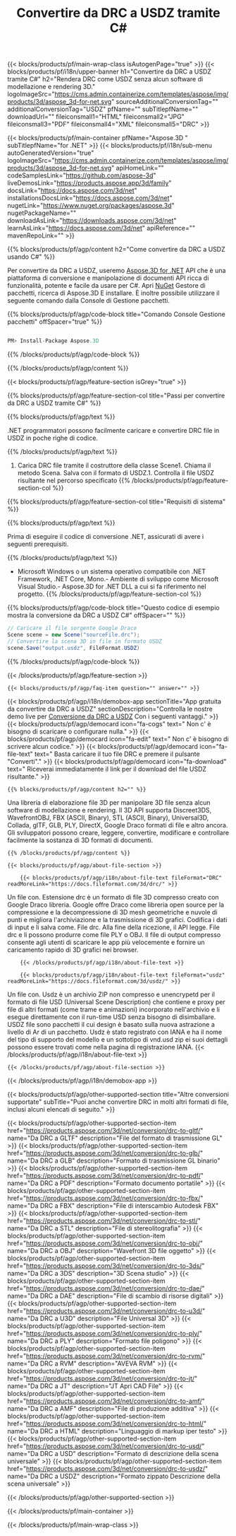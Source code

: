 ﻿---
title: Convertire da DRC a USDZ tramite C# 
weight: 530
url: /it/net/conversion/drc-to-usdz/ 
description: Codice di esempio per la conversione da DRC a USDZ C#. Utilizza API codice di esempio per la conversione da DRC file batch a USDZ all'interno di VB.NET, Asp.NET o qualsiasi applicazione basata su .NET.
---
{{< blocks/products/pf/main-wrap-class isAutogenPage="true" >}}
{{< blocks/products/pf/i18n/upper-banner h1="Convertire da DRC a USDZ tramite C#" h2="Rendera DRC come USDZ senza alcun software di modellazione e rendering 3D." logoImageSrc="https://cms.admin.containerize.com/templates/aspose/img/products/3d/aspose_3d-for-net.svg" sourceAdditionalConversionTag="" additionalConversionTag="USDZ" pfName="" subTitlepfName="" downloadUrl="" fileiconsmall1="HTML" fileiconsmall2="JPG" fileiconsmall3="PDF" fileiconsmall4="XML" fileiconsmall5="DRC" >}}

{{< blocks/products/pf/main-container pfName="Aspose.3D " subTitlepfName="for .NET" >}}
{{< blocks/products/pf/i18n/sub-menu autoGeneratedVersion="true" logoImageSrc="https://cms.admin.containerize.com/templates/aspose/img/products/3d/aspose_3d-for-net.svg" apiHomeLink="" codeSamplesLink="https://github.com/aspose-3d" liveDemosLink="https://products.aspose.app/3d/family" docsLink="https://docs.aspose.com/3d/net" installationsDocsLink="https://docs.aspose.com/3d/net" nugetLink="https://www.nuget.org/packages/aspose.3d" nugetPackageName="" downloadAsLink="https://downloads.aspose.com/3d/net" learnAsLink="https://docs.aspose.com/3d/net" apiReference="" mavenRepoLink="" >}}

{{% blocks/products/pf/agp/content h2="Come convertire da DRC a USDZ usando C#" %}}

 Per convertire da DRC a USDZ, useremo
 [Aspose.3D for .NET](https://products.aspose.com/3d/net) 
 API che è una piattaforma di conversione e manipolazione di documenti API ricca di funzionalità, potente e facile da usare per C#. Apri
 [NuGet](https://www.nuget.org/packages/aspose.3d) 
 Gestore di pacchetti, ricerca di
 Aspose.3D 
 E installare. È inoltre possibile utilizzare il seguente comando dalla Console di Gestione pacchetti.

{{% blocks/products/pf/agp/code-block title="Comando Console Gestione pacchetti" offSpacer="true" %}}

```cs

PM> Install-Package Aspose.3D


```

{{% /blocks/products/pf/agp/code-block %}}

{{% /blocks/products/pf/agp/content %}}

{{< blocks/products/pf/agp/feature-section isGrey="true" >}}

{{% blocks/products/pf/agp/feature-section-col title="Passi per convertire da DRC a USDZ tramite C#" %}}

{{% blocks/products/pf/agp/text %}}

 .NET programmatori possono facilmente caricare e convertire DRC file in USDZ in poche righe di codice.

{{% /blocks/products/pf/agp/text %}}

1. Carica DRC file tramite il costruttore della classe Scene1. Chiama il metodo Scena. Salva con il formato di USDZ.1. Controlla il file USDZ risultante nel percorso specificato
{{% /blocks/products/pf/agp/feature-section-col %}}

{{% blocks/products/pf/agp/feature-section-col title="Requisiti di sistema" %}}

{{% blocks/products/pf/agp/text %}}

 Prima di eseguire il codice di conversione .NET, assicurati di avere i seguenti prerequisiti.

{{% /blocks/products/pf/agp/text %}}

- Microsoft Windows o un sistema operativo compatibile con .NET Framework, .NET Core, Mono.- Ambiente di sviluppo come Microsoft Visual Studio.- Aspose.3D for .NET DLL a cui si fa riferimento nel progetto.
{{% /blocks/products/pf/agp/feature-section-col %}}

{{% blocks/products/pf/agp/code-block title="Questo codice di esempio mostra la conversione da DRC a USDZ C#" offSpacer="" %}}

```cs
// Caricare il file sorgente Google Draco
Scene scene = new Scene("sourceFile.drc");
// Convertire la scena 3D in file in formato USDZ
scene.Save("output.usdz", FileFormat.USDZ)

```

{{% /blocks/products/pf/agp/code-block %}}

{{< /blocks/products/pf/agp/feature-section >}}

    {{< blocks/products/pf/agp/faq-item question="" answer="" >}}
 

<!-- aboutfile Starts -->

{{< blocks/products/pf/agp/i18n/demobox-app sectionTitle="App gratuita da convertire da DRC a USDZ" sectionDescription="Controlla le nostre demo live per [Conversione da DRC a USDZ](https://products.aspose.app/3d/conversion/drc-to-usdz) Con i seguenti vantaggi." >}}
        {{< blocks/products/pf/agp/democard icon="fa-cogs" text=" Non c\' è bisogno di scaricare o configurare nulla." >}}
        {{< blocks/products/pf/agp/democard icon="fa-edit" text=" Non c\' è bisogno di scrivere alcun codice." >}}
        {{< blocks/products/pf/agp/democard icon="fa-file-text" text=" Basta caricare il tuo file DRC e premere il pulsante \"Converti\"." >}}
        {{< blocks/products/pf/agp/democard icon="fa-download" text=" Riceverai immediatamente il link per il download del file USDZ risultante." >}}

    {{% blocks/products/pf/agp/content h2="" %}}

 Una libreria di elaborazione file 3D per manipolare 3D file senza alcun software di modellazione e rendering. Il 3D API supporta Discreet3DS, WavefrontOBJ, FBX (ASCII, Binary), STL (ASCII, Binary), Universal3D, Collada, glTF, GLB, PLY, DirectX, Google Draco formati di file e altro ancora. Gli sviluppatori possono creare, leggere, convertire, modificare e controllare facilmente la sostanza di 3D formati di documenti.



    {{% /blocks/products/pf/agp/content %}}

    {{< blocks/products/pf/agp/about-file-section >}}

        {{< blocks/products/pf/agp/i18n/about-file-text fileFormat="DRC" readMoreLink="https://docs.fileformat.com/3d/drc/" >}}
Un file con. Estensione drc è un formato di file 3D compresso creato con Google Draco libreria. Google offre Draco come libreria open source per la compressione e la decompressione di 3D mesh geometriche e nuvole di punti e migliora l'archiviazione e la trasmissione di 3D grafici. Codifica i dati di input e li salva come. File drc. Alla fine della ricezione, il API legge. File drc e li possono produrre come file PLY o OBJ. Il file di output compresso consente agli utenti di scaricare le app più velocemente e fornire un caricamento rapido di 3D grafici nei browser.

        {{< /blocks/products/pf/agp/i18n/about-file-text >}}

        {{< blocks/products/pf/agp/i18n/about-file-text fileFormat="usdz" readMoreLink="https://docs.fileformat.com/3d/usdz/" >}}
Un file con. Usdz è un archivio ZIP non compresso e unencrypetd per il formato di file USD (Universal Scene Description) che contiene e proxy per file di altri formati (come trame e animazioni) incorporato nell'archivio e li esegue direttamente con il run-time USD senza bisogno di disimballare. USDZ file sono pacchetti il cui design è basato sulla nuova astrazione a livello di Ar di un pacchetto. Usdz è stato registrato con IANA e ha il nome del tipo di supporto del modello e un sottotipo di vnd.usd zip ei suoi dettagli possono essere trovati come nella pagina di registrazione IANA.
        {{< /blocks/products/pf/agp/i18n/about-file-text >}}

    {{< /blocks/products/pf/agp/about-file-section >}}

{{< /blocks/products/pf/agp/i18n/demobox-app >}}

<!-- aboutfile Ends -->

{{< blocks/products/pf/agp/other-supported-section title="Altre conversioni supportate" subTitle="Puoi anche convertire DRC in molti altri formati di file, inclusi alcuni elencati di seguito." >}}

{{< blocks/products/pf/agp/other-supported-section-item href="https://products.aspose.com/3d/net/conversion/drc-to-gltf/" name="Da DRC a GLTF" description="File del formato di trasmissione GL" >}}
{{< blocks/products/pf/agp/other-supported-section-item href="https://products.aspose.com/3d/net/conversion/drc-to-glb/" name="Da DRC a GLB" description="Formato di trasmissione GL binario" >}}
{{< blocks/products/pf/agp/other-supported-section-item href="https://products.aspose.com/3d/net/conversion/drc-to-pdf/" name="Da DRC a PDF" description="Formato documento portatile" >}}
{{< blocks/products/pf/agp/other-supported-section-item href="https://products.aspose.com/3d/net/conversion/drc-to-fbx/" name="Da DRC a FBX" description="File di interscambio Autodesk FBX" >}}
{{< blocks/products/pf/agp/other-supported-section-item href="https://products.aspose.com/3d/net/conversion/drc-to-stl/" name="Da DRC a STL" description="File di stereolitografia" >}}
{{< blocks/products/pf/agp/other-supported-section-item href="https://products.aspose.com/3d/net/conversion/drc-to-obj/" name="Da DRC a OBJ" description="Wavefront 3D file oggetto" >}}
{{< blocks/products/pf/agp/other-supported-section-item href="https://products.aspose.com/3d/net/conversion/drc-to-3ds/" name="Da DRC a 3DS" description="3D Scena studio" >}}
{{< blocks/products/pf/agp/other-supported-section-item href="https://products.aspose.com/3d/net/conversion/drc-to-dae/" name="Da DRC a DAE" description="File di scambio di risorse digitali" >}}
{{< blocks/products/pf/agp/other-supported-section-item href="https://products.aspose.com/3d/net/conversion/drc-to-u3d/" name="Da DRC a U3D" description="File Universal 3D" >}}
{{< blocks/products/pf/agp/other-supported-section-item href="https://products.aspose.com/3d/net/conversion/drc-to-ply/" name="Da DRC a PLY" description="Formato file poligono" >}}
{{< blocks/products/pf/agp/other-supported-section-item href="https://products.aspose.com/3d/net/conversion/drc-to-rvm/" name="Da DRC a RVM" description="AVEVA RVM" >}}
{{< blocks/products/pf/agp/other-supported-section-item href="https://products.aspose.com/3d/net/conversion/drc-to-jt/" name="Da DRC a JT" description="JT Apri CAD File" >}}
{{< blocks/products/pf/agp/other-supported-section-item href="https://products.aspose.com/3d/net/conversion/drc-to-amf/" name="Da DRC a AMF" description="File di produzione additiva" >}}
{{< blocks/products/pf/agp/other-supported-section-item href="https://products.aspose.com/3d/net/conversion/drc-to-html/" name="Da DRC a HTML" description="Linguaggio di markup iper testo" >}}
{{< blocks/products/pf/agp/other-supported-section-item href="https://products.aspose.com/3d/net/conversion/drc-to-usd/" name="Da DRC a USD" description="Formato di descrizione della scena universale" >}}
{{< blocks/products/pf/agp/other-supported-section-item href="https://products.aspose.com/3d/net/conversion/drc-to-usdz/" name="Da DRC a USDZ" description="Formato zippato Descrizione della scena universale" >}}

{{< /blocks/products/pf/agp/other-supported-section >}}

{{< /blocks/products/pf/main-container >}}
    
{{< /blocks/products/pf/main-wrap-class >}}
